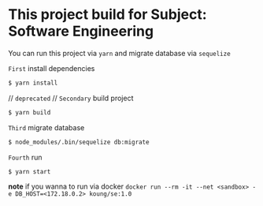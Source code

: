 # This project build for Subject: Software Engineering

You can run this project via `yarn` and migrate database via `sequelize`

`First` install dependencies

```zsh
$ yarn install
```

// `deprecated` //
`Secondary` build project

```zsh
$ yarn build
```

`Third` migrate database

```zsh
$ node_modules/.bin/sequelize db:migrate
```

`Fourth` run

```zsh
$ yarn start
```

**note** if you wanna to run via docker `docker run --rm -it --net <sandbox> -e DB_HOST=<172.18.0.2> koung/se:1.0`